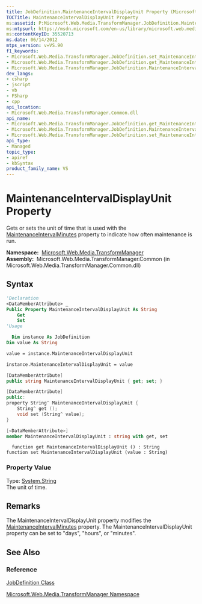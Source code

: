```yaml
---
title: JobDefinition.MaintenanceIntervalDisplayUnit Property (Microsoft.Web.Media.TransformManager)
TOCTitle: MaintenanceIntervalDisplayUnit Property
ms:assetid: P:Microsoft.Web.Media.TransformManager.JobDefinition.MaintenanceIntervalDisplayUnit
ms:mtpsurl: https://msdn.microsoft.com/en-us/library/microsoft.web.media.transformmanager.jobdefinition.maintenanceintervaldisplayunit(v=VS.90)
ms:contentKeyID: 35520713
ms.date: 06/14/2012
mtps_version: v=VS.90
f1_keywords:
- Microsoft.Web.Media.TransformManager.JobDefinition.set_MaintenanceIntervalDisplayUnit
- Microsoft.Web.Media.TransformManager.JobDefinition.get_MaintenanceIntervalDisplayUnit
- Microsoft.Web.Media.TransformManager.JobDefinition.MaintenanceIntervalDisplayUnit
dev_langs:
- csharp
- jscript
- vb
- FSharp
- cpp
api_location:
- Microsoft.Web.Media.TransformManager.Common.dll
api_name:
- Microsoft.Web.Media.TransformManager.JobDefinition.get_MaintenanceIntervalDisplayUnit
- Microsoft.Web.Media.TransformManager.JobDefinition.MaintenanceIntervalDisplayUnit
- Microsoft.Web.Media.TransformManager.JobDefinition.set_MaintenanceIntervalDisplayUnit
api_type:
- Managed
topic_type:
- apiref
- kbSyntax
product_family_name: VS
---
```


# MaintenanceIntervalDisplayUnit Property

Gets or sets the unit of time that is used with the [MaintenanceIntervalMinutes](jobdefinition-maintenanceintervalminutes-property-microsoft-web-media-transformmanager.md) property to indicate how often maintenance is run.

**Namespace:**  [Microsoft.Web.Media.TransformManager](microsoft-web-media-transformmanager-namespace.md)  
**Assembly:**  Microsoft.Web.Media.TransformManager.Common (in Microsoft.Web.Media.TransformManager.Common.dll)

## Syntax

```vb
'Declaration
<DataMemberAttribute> _
Public Property MaintenanceIntervalDisplayUnit As String
    Get
    Set
'Usage

  Dim instance As JobDefinition
Dim value As String

value = instance.MaintenanceIntervalDisplayUnit

instance.MaintenanceIntervalDisplayUnit = value
```

```csharp
[DataMemberAttribute]
public string MaintenanceIntervalDisplayUnit { get; set; }
```

```cpp
[DataMemberAttribute]
public:
property String^ MaintenanceIntervalDisplayUnit {
    String^ get ();
    void set (String^ value);
}
```

``` fsharp
[<DataMemberAttribute>]
member MaintenanceIntervalDisplayUnit : string with get, set
```

```jscript
  function get MaintenanceIntervalDisplayUnit () : String
function set MaintenanceIntervalDisplayUnit (value : String)
```

### Property Value

Type: [System.String](https://msdn.microsoft.com/library/s1wwdcbf)  
The unit of time.  

## Remarks

The MaintenanceIntervalDisplayUnit property modifies the [MaintenanceIntervalMinutes](jobdefinition-maintenanceintervalminutes-property-microsoft-web-media-transformmanager.md) property. The MaintenanceIntervalDisplayUnit property can be set to "days", "hours", or "minutes".

## See Also

### Reference

[JobDefinition Class](jobdefinition-class-microsoft-web-media-transformmanager.md)

[Microsoft.Web.Media.TransformManager Namespace](microsoft-web-media-transformmanager-namespace.md)

